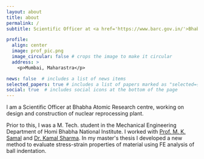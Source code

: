 ```yaml
---
layout: about
title: about
permalink: /
subtitle: Scientific Officer at <a href='https://www.barc.gov.in/'>Bhabha Atomic Research Centre</a>.

profile:
  align: center
  image: prof_pic.png
  image_circular: false # crops the image to make it circular
  address: >
    <p>Mumbai, Maharastra</p>

news: false  # includes a list of news items
selected_papers: true # includes a list of papers marked as "selected={true}"
social: true  # includes social icons at the bottom of the page
---
```

I am a Scientific Officer at Bhabha Atomic Research centre, working on design and construction of nuclear reprocessing plant.

Prior to this, I was a M. Tech. student in the Mechanical Engineering Department of Homi Bhabha National Institute. I worked with [Prof. M. K. Samal](https://scholar.google.com/citations?user=QRgDjXYAAAAJ) and [Dr. Kamal Sharma](https://www.researchgate.net/profile/Kamal-Sharma-5). In my master's thesis I developed a new method to evaluate stress-strain properties of material using FE analysis of ball indentation.
